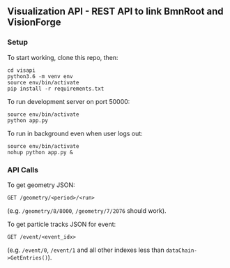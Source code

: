 
## Visualization API - REST API to link BmnRoot and VisionForge


### Setup

To start working, clone this repo, then:
```
cd visapi
python3.6 -m venv env
source env/bin/activate
pip install -r requirements.txt
```

To run development server on port 50000:
```
source env/bin/activate
python app.py
```

To run in background even when user logs out:
```
source env/bin/activate
nohup python app.py &
```

### API Calls

To get geometry JSON:

```
GET /geometry/<period>/<run>
```
(e.g. `/geometry/8/8000`, `/geometry/7/2076` should work).


To get particle tracks JSON for event:

```
GET /event/<event_idx>
```
(e.g. `/event/0`, `/event/1` and all other indexes less than `dataChain->GetEntries()`).
